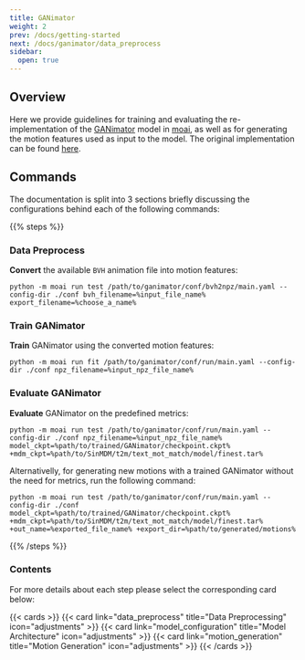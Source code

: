 ```yaml
---
title: GANimator
weight: 2
prev: /docs/getting-started
next: /docs/ganimator/data_preprocess
sidebar:
  open: true
---
```


## Overview
Here we provide guidelines for training and evaluating the re-implementation of the [GANimator](https://peizhuoli.github.io/ganimator/) model in [moai](https://github.com/moverseai/moai), as well as for generating the motion features used as input to the model. The original implementation can be found [here](https://github.com/PeizhuoLi/ganimator).

## Commands
The documentation is split into 3 sections briefly discussing the configurations behind each of the following commands:

{{% steps %}}

### Data Preprocess

**Convert** the available `BVH` animation file into motion features:
```
python -m moai run test /path/to/ganimator/conf/bvh2npz/main.yaml --config-dir ./conf bvh_filename=%input_file_name% export_filename=%choose_a_name%
```

### Train GANimator

**Train** GANimator using the converted motion features:
```
python -m moai run fit /path/to/ganimator/conf/run/main.yaml --config-dir ./conf npz_filename=%input_npz_file_name%
```

### Evaluate GANimator

**Evaluate** GANimator on the predefined metrics:
```
python -m moai run test /path/to/ganimator/conf/run/main.yaml --config-dir ./conf npz_filename=%input_npz_file_name% model_ckpt=%path/to/trained/GANimator/checkpoint.ckpt% +mdm_ckpt=%path/to/SinMDM/t2m/text_mot_match/model/finest.tar%
```

Alternativelly, for generating new motions with a trained GANimator without the need for metrics, run the following command:
```
python -m moai run test /path/to/ganimator/conf/run/main.yaml --config-dir ./conf model_ckpt=%path/to/trained/GANimator/checkpoint.ckpt% +mdm_ckpt=%path/to/SinMDM/t2m/text_mot_match/model/finest.tar% +out_name=%exported_file_name% +export_dir=%path/to/generated/motions%
```

{{% /steps %}}

### Contents

For more details about each step please select the corresponding card below:

{{< cards >}}
  {{< card link="data_preprocess" title="Data Preprocessing" icon="adjustments" >}}
  {{< card link="model_configuration" title="Model Architecture" icon="adjustments" >}}
  {{< card link="motion_generation" title="Motion Generation" icon="adjustments" >}}
{{< /cards >}}
